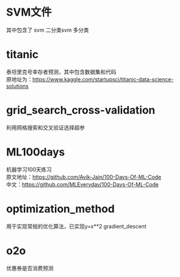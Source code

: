 # SVM文件
其中包含了 svm 二分类svm 多分类  
# titanic
泰坦里克号幸存者预测，其中包含数据集和代码  
原地址为：https://www.kaggle.com/startupsci/titanic-data-science-solutions  
# grid_search_cross-validation
利用网格搜索和交叉验证选择超参  
# ML100days
机器学习100天练习  
原文地址：https://github.com/Avik-Jain/100-Days-Of-ML-Code  
中文：https://github.com/MLEveryday/100-Days-Of-ML-Code  
# optimization_method
用于实现常规的优化算法，已实现y=x**2   gradient_descent  
# o2o
优惠券是否消费预测 
